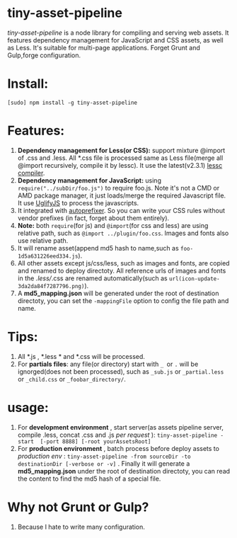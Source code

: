 tiny-asset-pipeline
=====
*tiny-asset-pipeline* is a node library for compiling and serving web assets. 
It features dependency management for JavaScript and CSS assets, as well as Less. It's suitable for multi-page applications. Forget Grunt and Gulp,forge configuration.

Install:
=====
`[sudo] npm install -g tiny-asset-pipeline`

Features:
======
1. **Dependency management for Less(or CSS):** support mixture @import of .css and .less. All *.css file is processed same as Less file(merge all @import recursively, compile it by lessc). It use the latest(v2.3.1) [lessc compiler](https://github.com/less/less.js).
2. **Dependency management for JavaScript:** using `require("../subDir/foo.js")` to require foo.js. Note it's not a CMD or AMD package manager, it just loads/merge the required Javascript file. It use [UglifyJS](https://github.com/mishoo/UglifyJS) to process the javascripts.
3. It integrated with [autoprefixer](https://github.com/postcss/autoprefixer). So you can write your CSS rules without vendor prefixes (in fact, forget about them entirely).
4. **Note:** both `require`(for js) and `@import`(for css and less) are using relative path, such as `@import ../plugin/foo.css`. Images and fonts also use relative path.
5. It will rename asset(append md5 hash to name,such as `foo-1d5a631226eed334.js`).
6. All other assets except js/css/less, such as images and fonts, are copied and renamed to deploy directoty. All reference urls of images and fonts in the *.less/*.css are renamed automatically(such as `url(icon-update-3da2da84f7287796.png)`).
7. A **md5_mapping.json** will be generated under the root of destination directoty, you can set the `-mappingFile` option to config the file path and name.


Tips:
======
1. All *.js , *.less * and *.css will be processed.
2. For __partials files__: any file(or directory) start with `_ `or `.` will be ignorged(does not been processed), such as `_sub.js` or `_partial.less` or `_child.css` or `_foobar_directory/`.
   
usage:
=====
1. For **development environment** , start server(as assets pipeline server, compile .less, concat .css and .js *per request* ): `tiny-asset-pipeline -start  [-port 8888] [-root yourAssetsRoot]`
2. For **production environment** , batch process before deploy assets to *production env* : `tiny-asset-pipeline -from sourceDir -to destinationDir [-verbose or -v]` . Finally it will generate a **md5_mapping.json** under the root of destination directoty, you can read the content to find the md5 hash of a special file.


Why not Grunt or Gulp?
======
1. Because I hate to write many configuration.


